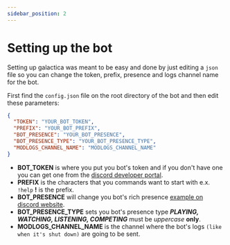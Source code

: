 ```yaml
---
sidebar_position: 2
---
```


# Setting up the bot

Setting up galactica was meant to be easy and done by just editing a `json` file so you can change the token, prefix, presence and logs channel name for the bot.

First find the `config.json` file on the root directory of the bot and then edit these parameters:
  ```json title="config.json"
  {
    "TOKEN": "YOUR_BOT_TOKEN",
    "PREFIX": "YOUR_BOT_PREFIX",
    "BOT_PRESENCE": "YOUR_BOT_PRESENCE",
    "BOT_PRESENCE_TYPE": "YOUR_BOT_PRESENCE_TYPE",
    "MODLOGS_CHANNEL_NAME": "MODLOGS_CHANNEL_NAME"
  }
  ```
  - **BOT_TOKEN** is where you put you bot's token and if you don't have one you can get one from the [discord developer portal](https://discord.com/developers/applications).
  - **PREFIX** is the characters that you commands want to start with e.x. `!help` **!** is the prefix.
  - **BOT_PRESENCE** will change you bot's rich presence [example on discord website](https://discord.com/rich-presence).
  - **BOT_PRESENCE_TYPE** sets you bot's presence type ***PLAYING, WATCHING, LISTENING, COMPETING*** must be *uppercase* **only**.
  - **MODLOGS_CHANNEL_NAME** is the channel where the bot's logs `(like when it's shut down)` are going to be sent.
